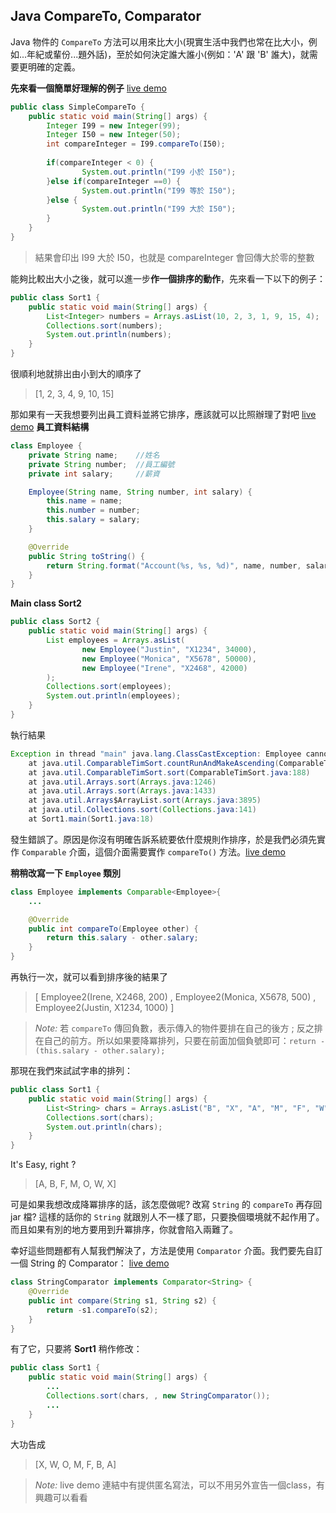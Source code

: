 ## Java CompareTo, Comparator

Java 物件的 `CompareTo` 方法可以用來比大小(現實生活中我們也常在比大小，例如...年紀或輩份...題外話)，至於如何決定誰大誰小(例如：'A' 跟 'B' 誰大)，就需要更明確的定義。

**先來看一個簡單好理解的例子** [live demo](http://tpcg.io/NiNOpd)
```java
public class SimpleCompareTo {
	public static void main(String[] args) {
        Integer I99 = new Integer(99);
        Integer I50 = new Integer(50);        
        int compareInteger = I99.compareTo(I50);
        
        if(compareInteger < 0) {
        		System.out.println("I99 小於 I50");
        }else if(compareInteger ==0) {
        		System.out.println("I99 等於 I50");
        }else {
        		System.out.println("I99 大於 I50");
        }        
    }
}
```

> 結果會印出 I99 大於 I50，也就是 compareInteger 會回傳大於零的整數

能夠比較出大小之後，就可以進一步**作一個排序的動作**，先來看一下以下的例子： 
```java
public class Sort1 {
	public static void main(String[] args) {
		List<Integer> numbers = Arrays.asList(10, 2, 3, 1, 9, 15, 4);
        Collections.sort(numbers);
        System.out.println(numbers);
	}
}
```

很順利地就排出由小到大的順序了
> [1, 2, 3, 4, 9, 10, 15]

那如果有一天我想要列出員工資料並將它排序，應該就可以比照辦理了對吧 [live demo](http://tpcg.io/KVlAjP)
**員工資料結構**
```java
class Employee {
    private String name;	//姓名
    private String number;	//員工編號
    private int salary;		//薪資

    Employee(String name, String number, int salary) {
        this.name = name;
        this.number = number;
        this.salary = salary;
    }

    @Override
    public String toString() {
        return String.format("Account(%s, %s, %d)", name, number, salary);
    } 
}
```

**Main class Sort2**
```java
public class Sort2 {
	public static void main(String[] args) {		
        List employees = Arrays.asList(
                new Employee("Justin", "X1234", 34000),
                new Employee("Monica", "X5678", 50000),
                new Employee("Irene", "X2468", 42000)
        );
        Collections.sort(employees);
        System.out.println(employees);
	}
}
```

執行結果
```java
Exception in thread "main" java.lang.ClassCastException: Employee cannot be cast to java.lang.Comparable
	at java.util.ComparableTimSort.countRunAndMakeAscending(ComparableTimSort.java:320)
	at java.util.ComparableTimSort.sort(ComparableTimSort.java:188)
	at java.util.Arrays.sort(Arrays.java:1246)
	at java.util.Arrays.sort(Arrays.java:1433)
	at java.util.Arrays$ArrayList.sort(Arrays.java:3895)
	at java.util.Collections.sort(Collections.java:141)
	at Sort1.main(Sort1.java:18)
```

發生錯誤了。原因是你沒有明確告訴系統要依什麼規則作排序，於是我們必須先實作 `Comparable` 介面，這個介面需要實作 `compareTo()` 方法。[live demo](http://tpcg.io/4r7PLb)

**稍稍改寫一下 `Employee` 類別** 
```java
class Employee implements Comparable<Employee>{
    ...

    @Override
    public int compareTo(Employee other) {
        return this.salary - other.salary;
    }
}
```

再執行一次，就可以看到排序後的結果了
> [ Employee2(Irene, X2468, 200) , Employee2(Monica, X5678, 500) , Employee2(Justin, X1234, 1000) ]

> _Note:_ 若 `compareTo` 傳回負數，表示傳入的物件要排在自己的後方 ; 反之排在自己的前方。所以如果要降冪排列，只要在前面加個負號即可：`return -(this.salary - other.salary);`

那現在我們來試試字串的排列：
```java
public class Sort1 {
	public static void main(String[] args) {
		List<String> chars = Arrays.asList("B", "X", "A", "M", "F", "W", "O");
        Collections.sort(chars);
        System.out.println(chars);
	}
}
```

It's Easy, right ?
> [A, B, F, M, O, W, X]

可是如果我想改成降冪排序的話，該怎麼做呢? 改寫 `String` 的 `compareTo` 再存回 jar 檔? 這樣的話你的 `String` 就跟別人不一樣了耶，只要換個環境就不起作用了。而且如果有別的地方要用到升冪排序，你就會陷入兩難了。

幸好這些問題都有人幫我們解決了，方法是使用 `Comparator` 介面。我們要先自訂一個 String 的 Comparator： [live demo](http://tpcg.io/kZcoRq)
```java
class StringComparator implements Comparator<String> {
    @Override
    public int compare(String s1, String s2) {
        return -s1.compareTo(s2);
    }
}
```

有了它，只要將 **Sort1** 稍作修改：
```java
public class Sort1 {
	public static void main(String[] args) {
		...
        Collections.sort(chars, , new StringComparator());
        ...
	}
}
```

大功告成
> [X, W, O, M, F, B, A]

> _Note:_ live demo 連結中有提供匿名寫法，可以不用另外宣告一個class，有興趣可以看看

